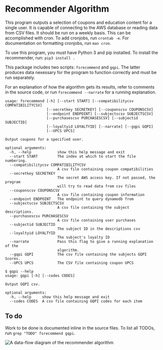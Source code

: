 # Recommender Algorithm

This program outputs a selection of coupons and education content for a
single user. It is capable of connecting to the AWS database or reading
data from CSV files. It should be run on a weekly basis. This can be
accomplished with cron. To add cronjobs, run `crontab -e`. For
documentation on formatting cronjobs, run `man cron`.

To use this program, you must have Python 3 and pip installed. To 
install the recommender, run: `pip3 install .`

This package includes two scripts: `fsrecommend` and `gqpi`. The latter
produces data nexessary for the program to function correctly and must
be run separately.

For an explanation of how the algorithm gets its results, refer to
comments in the source code, or run `fsrecommend --narrate` for a 
running explanation.

```
usage: fsrecommend [-h] [--start START] [--compatibilitycsv COMPATIBILITYCSV]
                   [--secretkey SECRETKEY] [--couponscsv COUPONSCSV]
                   [--endpoint ENDPOINT] [--subjectscsv SUBJECTSCSV]
                   [--purchasescsv PURCHASESCSV] [--subjectid SUBJECTID]
                   [--loyaltyid LOYALTYID] [--narrate] [--gqpi GQPI]
                   [--UPCS UPCS]

Output coupons for a specified user.

optional arguments:
  -h, --help            show this help message and exit
  --start START         The index at which to start the file numbering.
  --compatibilitycsv COMPATIBILITYCSV
                        A csv file containing coupon compatibilities
  --secretkey SECRETKEY
                        The secret AWS access key. If not passed, the program
                        will try to read data from csv files
  --couponscsv COUPONSCSV
                        A csv file containing coupon information
  --endpoint ENDPOINT   The endpoint to query dynamodb from
  --subjectscsv SUBJECTSCSV
                        A csv file containing the subject descriptions.
  --purchasescsv PURCHASESCSV
                        A csv file containing user purchases
  --subjectid SUBJECTID
                        The subject ID in the descriptions csv
  --loyaltyid LOYALTYID
                        The subject's loyalty ID
  --narrate             Pass this flag to give a running explanation of the
                        algorithm.
  --gqpi GQPI           The csv file containing the subjects GQPI Scores.
  --UPCS UPCS           The CSV file containing coupon UPCS
```

```
$ gqpi --help
usage: gqpi [-h] [--codes CODES]

Output GQPI csv.

optional arguments:
  -h, --help     show this help message and exit
  --codes CODES  A csv file containing GQPI codes for each item
```

## To do

Work to be done is documented inline in the source files. To list all
TODOs, run `grep "TODO" fsrecommend gqpi`.

![A data-flow diagram of the recommender algorithm](diagram.png)

